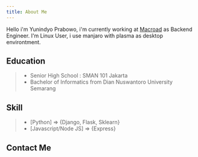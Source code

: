 ```yaml
---
title: About Me
---
```


<!-- <img src="./photo_2019-04-11_00-21-32.jpg" height="100" width="100" style="border-radius:50%;margin-left:auto;margin-right:auto;" class="lazyload" > -->

<re-img  alt="about me" src="./photo_2019-04-11_00-21-32.jpg"></re-img>

Hello i'm Yunindyo Prabowo, i'm currently working at [Macroad](https://macroad.com/) as Backend Engineer. I'm Linux User, i use manjaro with plasma as desktop environtment.

## Education
  > * Senior High School : SMAN 101 Jakarta
  > * Bachelor of Informatics from Dian Nuswantoro University Semarang

## Skill
  > * [Python] => {Django, Flask, Sklearn}
  > * [Javascript/Node JS] => {Express}

## Contact Me

  <re-icons></re-icons>